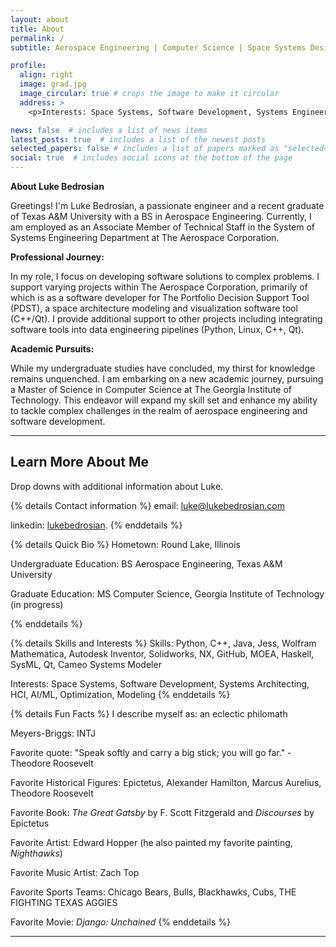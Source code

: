 ```yaml
---
layout: about
title: About
permalink: /
subtitle: Aerospace Engineering | Computer Science | Space Systems Design

profile:
  align: right
  image: grad.jpg
  image_circular: true # crops the image to make it circular
  address: >
    <p>Interests: Space Systems, Software Development, Systems Engineering, AI/ML, Optimization, Modeling</p>

news: false  # includes a list of news items
latest_posts: true  # includes a list of the newest posts
selected_papers: false # includes a list of papers marked as "selected={true}"
social: true  # includes social icons at the bottom of the page
---
```


**About Luke Bedrosian**

Greetings! I'm Luke Bedrosian, a passionate engineer and a recent graduate of Texas A&M University with a BS in Aerospace Engineering. Currently, I am employed as an Associate Member of Technical Staff in the System of Systems Engineering Department at The Aerospace Corporation.

**Professional Journey:**

In my role, I focus on developing software solutions to complex problems. I support varying projects within The Aerospace Corporation, primarily of which is as a software developer for The Portfolio Decision Support Tool (PDST), a space architecture modeling and visualization software tool (C++/Qt). I provide additional support to other projects including integrating software tools into data engineering pipelines (Python, Linux, C++, Qt).

**Academic Pursuits:**

While my undergraduate studies have concluded, my thirst for knowledge remains unquenched. I am embarking on a new academic journey, pursuing a Master of Science in Computer Science at The Georgia Institute of Technology. This endeavor will expand my skill set and enhance my ability to tackle complex challenges in the realm of aerospace engineering and software development.



***

## Learn More About Me

Drop downs with additional information about Luke.

{% details Contact information %}
email: luke@lukebedrosian.com

linkedin: [lukebedrosian](www.linkedin.com/in/lukebedrosian).
{% enddetails %}

{% details Quick Bio %}
Hometown: Round Lake, Illinois

Undergraduate Education: BS Aerospace Engineering, Texas A&M University

Graduate Education: MS Computer Science, Georgia Institute of Technology (in progress)

{% enddetails %}

{% details Skills and Interests %}
Skills: Python, C++, Java, Jess, Wolfram Mathematica, Autodesk Inventor, Solidworks, NX, GitHub, MOEA, Haskell, SysML, Qt, Cameo Systems Modeler

Interests: Space Systems, Software Development, Systems Architecting, HCI, AI/ML, Optimization, Modeling
{% enddetails %}

{% details Fun Facts %}
I describe myself as: an eclectic philomath

Meyers-Briggs: INTJ

Favorite quote: "Speak softly and carry a big stick; you will go far." - Theodore Roosevelt

Favorite Historical Figures: Epictetus, Alexander Hamilton, Marcus Aurelius, Theodore Roosevelt

Favorite Book: *The Great Gatsby* by F. Scott Fitzgerald and *Discourses* by Epictetus

Favorite Artist: Edward Hopper (he also painted my favorite painting, *Nighthawks*)

Favorite Music Artist: Zach Top

Favorite Sports Teams: Chicago Bears, Bulls, Blackhawks, Cubs, THE FIGHTING TEXAS AGGIES

Favorite Movie: *Django: Unchained*
{% enddetails %}

***
